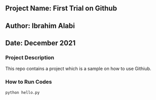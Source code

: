 ## Project Name: First Trial on Github
## Author: Ibrahim Alabi
## Date: December 2021


### Project Description

This repo contains a project which is a sample on how to use Githiub.

### How to Run Codes

```
python hello.py
```
